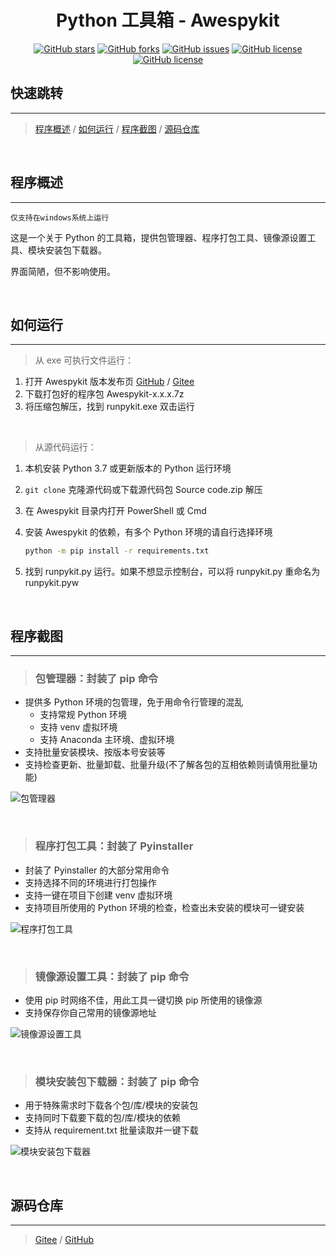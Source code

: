 <center><h1>Python 工具箱 - Awespykit</h1></center>

<div align="center">

[![GitHub stars](https://img.shields.io/github/stars/hrpzcf/AwesomePyKit?label=Stars&logo=github)](https://github.com/hrpzcf/AwesomePyKit/stargazers)
[![GitHub forks](https://img.shields.io/github/forks/hrpzcf/AwesomePyKit?label=Forks&logo=github)](https://github.com/hrpzcf/AwesomePyKit/network)
[![GitHub issues](https://img.shields.io/github/issues/hrpzcf/AwesomePyKit?label=Issues&logo=github)](https://github.com/hrpzcf/AwesomePyKit/issues)
[![GitHub license](https://img.shields.io/github/v/release/hrpzcf/AwesomePyKit?label=Release&logo=github)](https://github.com/hrpzcf/AwesomePyKit/releases)
[![GitHub license](https://img.shields.io/github/license/hrpzcf/AwesomePyKit?color=red&label=License)](https://github.com/hrpzcf/AwesomePyKit/blob/main/LICENSE)

</div>

## 快速跳转

------

> [程序概述](#程序概述) / [如何运行](#如何运行) / [程序截图](#程序截图) / [源码仓库](#源码仓库)

<br />

## 程序概述

---

`仅支持在windows系统上运行`

这是一个关于 Python 的工具箱，提供包管理器、程序打包工具、镜像源设置工具、模块安装包下载器。

界面简陋，但不影响使用。

<br />

## 如何运行

---

> 从 exe 可执行文件运行：

1. 打开 Awespykit 版本发布页 [GitHub](https://github.com/hrpzcf/AwesomePyKit/releases) / [Gitee](https://gitee.com/hrpzcf/AwesomePyKit/releases)
2. 下载打包好的程序包 Awespykit-x.x.x.7z
3. 将压缩包解压，找到 runpykit.exe 双击运行

<br />

> 从源代码运行：

1. 本机安装 Python 3.7 或更新版本的 Python 运行环境
2. `git clone` 克隆源代码或下载源代码包 Source code.zip 解压
3. 在 Awespykit 目录内打开 PowerShell 或 Cmd
4. 安装 Awespykit 的依赖，有多个 Python 环境的请自行选择环境

    ```cmd
    python -m pip install -r requirements.txt
    ```

5. 找到 runpykit.py 运行。如果不想显示控制台，可以将 runpykit.py 重命名为 runpykit.pyw

<br />

## 程序截图

---

> ### 包管理器：封装了 pip 命令

- 提供多 Python 环境的包管理，免于用命令行管理的混乱
    + 支持常规 Python 环境
    + 支持 venv 虚拟环境
    + 支持 Anaconda 主环境、虚拟环境
- 支持批量安装模块、按版本号安装等
- 支持检查更新、批量卸载、批量升级(不了解各包的互相依赖则请慎用批量功能)

![包管理器](./images/PackageManager.png)

<br/>

> ### 程序打包工具：封装了 Pyinstaller

- 封装了 Pyinstaller 的大部分常用命令
- 支持选择不同的环境进行打包操作
- 支持一键在项目下创建 venv 虚拟环境
- 支持项目所使用的 Python 环境的检查，检查出未安装的模块可一键安装

![程序打包工具](./images/PyinstallerTool.png)

<br/>

> ### 镜像源设置工具：封装了 pip 命令

- 使用 pip 时网络不佳，用此工具一键切换 pip 所使用的镜像源
- 支持保存你自己常用的镜像源地址

![镜像源设置工具](./images/IndexUrlTool.png)

<br/>

> ### 模块安装包下载器：封装了 pip 命令

- 用于特殊需求时下载各个包/库/模块的安装包
- 支持同时下载要下载的包/库/模块的依赖
- 支持从 requirement.txt 批量读取并一键下载

![模块安装包下载器](./images/PackageDownloader.png)

<br/>

## 源码仓库

---

> [Gitee](https://gitee.com/hrpzcf/AwesomePyKit) / [GitHub](https://github.com/hrpzcf/AwesomePyKit)
